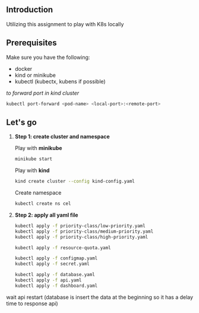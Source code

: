 ## Introduction

Utilizing this assignment to play with K8s locally

## Prerequisites

Make sure you have the following:

- docker
- kind or minikube
- kubectl (kubectx, kubens if possible)

*to forward port in kind cluster*
```bash
kubectl port-forward <pod-name> <local-port>:<remote-port>
```

## Let's go

1. **Step 1: create cluster and namespace**

   Play with **minikube**
   ```bash
   minikube start
   ```

   Play with **kind**
   ```bash
   kind create cluster --config kind-config.yaml
   ```

   Create namespace

   ```bash
   kubectl create ns cel
   ```
2. **Step 2: apply all yaml file**
   ```bash
   kubectl apply -f priority-class/low-priority.yaml
   kubectl apply -f priority-class/medium-priority.yaml
   kubectl apply -f priority-class/high-priority.yaml

   kubectl apply -f resource-quota.yaml

   kubectl apply -f configmap.yaml
   kubectl apply -f secret.yaml

   kubectl apply -f database.yaml
   kubectl apply -f api.yaml
   kubectl apply -f dashboard.yaml
   ```
wait api restart (database is insert the data at the beginning so it has a delay time to response api)